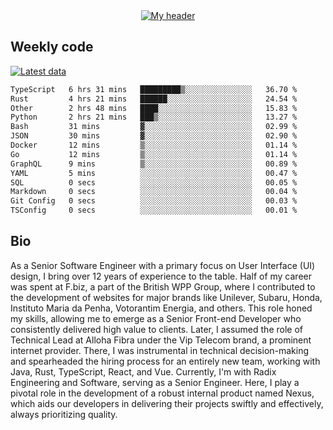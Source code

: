 <div align="center">
  <a href="https://skvggor.dev">
    <img src="https://github.com/skvggor/skvggor/assets/958723/d0c9aa9c-0c21-4219-acff-3d4f36f94691" alt="My header" />
  </a>
</div>


## Weekly code

[![Latest data](https://github.com/skvggor/skvggor/actions/workflows/main.yml/badge.svg)](https://github.com/skvggor/skvggor/actions/workflows/main.yml)

<!--START_SECTION:waka-->

```txt
TypeScript   6 hrs 31 mins   █████████▒░░░░░░░░░░░░░░░   36.70 %
Rust         4 hrs 21 mins   ██████░░░░░░░░░░░░░░░░░░░   24.54 %
Other        2 hrs 48 mins   ████░░░░░░░░░░░░░░░░░░░░░   15.83 %
Python       2 hrs 21 mins   ███▒░░░░░░░░░░░░░░░░░░░░░   13.27 %
Bash         31 mins         ▓░░░░░░░░░░░░░░░░░░░░░░░░   02.99 %
JSON         30 mins         ▓░░░░░░░░░░░░░░░░░░░░░░░░   02.90 %
Docker       12 mins         ▒░░░░░░░░░░░░░░░░░░░░░░░░   01.14 %
Go           12 mins         ▒░░░░░░░░░░░░░░░░░░░░░░░░   01.14 %
GraphQL      9 mins          ▒░░░░░░░░░░░░░░░░░░░░░░░░   00.89 %
YAML         5 mins          ░░░░░░░░░░░░░░░░░░░░░░░░░   00.47 %
SQL          0 secs          ░░░░░░░░░░░░░░░░░░░░░░░░░   00.05 %
Markdown     0 secs          ░░░░░░░░░░░░░░░░░░░░░░░░░   00.04 %
Git Config   0 secs          ░░░░░░░░░░░░░░░░░░░░░░░░░   00.03 %
TSConfig     0 secs          ░░░░░░░░░░░░░░░░░░░░░░░░░   00.01 %
```

<!--END_SECTION:waka-->

## Bio

<p>As a Senior Software Engineer with a primary focus on User Interface (UI) design, I bring over 12 years of experience to the table. Half of my career was spent at F.biz, a part of the British WPP Group, where I contributed to the development of websites for major brands like Unilever, Subaru, Honda, Instituto Maria da Penha, Votorantim Energia, and others. This role honed my skills, allowing me to emerge as a Senior Front-end Developer who consistently delivered high value to clients. Later, I assumed the role of Technical Lead at Alloha Fibra under the Vip Telecom brand, a prominent internet provider. There, I was instrumental in technical decision-making and spearheaded the hiring process for an entirely new team, working with Java, Rust, TypeScript, React, and Vue. Currently, I'm with Radix Engineering and Software, serving as a Senior Engineer. Here, I play a pivotal role in the development of a robust internal product named Nexus, which aids our developers in delivering their projects swiftly and effectively, always prioritizing quality.</p>

<!-- </details> -->

<!-- <div align="center">
  <h2>🤖 Recent Code Activity</h2>
  <img width="500" src="https://github-readme-stats.vercel.app/api/wakatime?username=skvggor&hide_title=true&layout=compact&theme=transparent" alt="Wakatime Stats" />
</div>

<br>

<div align="center">
  <h2>📈 GitHub Stats</h2>
  <img width="500" src="https://github-readme-stats.vercel.app/api?username=skvggor&show_icons=true&theme=transparent&hide_title=true&count_private=true" alt="GitHub Stats" />
</div>
 -->
